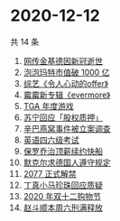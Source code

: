 # 2020-12-12

共 14 条

<!-- BEGIN ZHIHUSEARCH -->
<!-- 最后更新时间 Sat Dec 12 2020 13:06:29 GMT+0800 (CST) -->
1. [网传金基德因新冠逝世](https://www.zhihu.com/search?q=金基德)
1. [泡泡玛特市值破 1000 亿](https://www.zhihu.com/search?q=泡泡玛特)
1. [综艺《令人心动的offer》](https://www.zhihu.com/search?q=令人心动的offer)
1. [霉霉新专辑《evermore》](https://www.zhihu.com/search?q=evermore)
1. [TGA 年度游戏](https://www.zhihu.com/search?q=tga)
1. [苏宁回应「股权质押」](https://www.zhihu.com/search?q=苏宁)
1. [辛巴燕窝事件被立案调查](https://www.zhihu.com/search?q=辛巴燕窝)
1. [英语四六级考试](https://www.zhihu.com/search?q=四六级考试)
1. [保罗乔治顶薪续约快船](https://www.zhihu.com/search?q=保罗乔治)
1. [默克尔求德国人遵守规定](https://www.zhihu.com/search?q=默克尔)
1. [2077 正式解禁](https://www.zhihu.com/search?q=赛博朋克2077)
1. [丁真小马珍珠回应质疑](https://www.zhihu.com/search?q=丁真小马)
1. [2020 年双十二购物节](https://www.zhihu.com/search?q=双十二)
1. [赵斗顺本周六刑满释放](https://www.zhihu.com/search?q=素媛案)
<!-- END ZHIHUSEARCH -->
